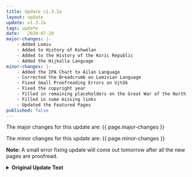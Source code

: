 ```yaml
---
title: Update v1.3.2a
layout: update
update: v1.3.2a
tags: update
date:   2020-07-28
major-changes: |-
    - Added Lomiv
    - Added to History of Kshwélan
    - Added to the History of the Koric Republic
    - Added the Hijkalla Language
minor-changes: |-
    - Added the IPA Chart to Ailan Language
    - Corrected the Breadcrumb on Lomivian Language
    - Fixed Small Proofreading Errors on Ujtôk
    - Fixed the copyright year
    - Filled in remaining placeholders on the Great War of the North
    - Filled in some missing links
    - Updated the Featured Pages
published: false
---
```


The major changes for this update are:
{{ page.major-changes }}

The minor changes for this update are:
{{ page.minor-changes }}

**Note:** A small error fixing update will come out tomorrow after all the new pages are proofread.

<details>
    <summary><b>Original Update Text</b></summary>
    {{ "
- Countries
    - Lomiv
    - Added to History of Kshwélan
    - Added to the History of the Koric Republic
    - Fixed Small Proofreading Errors on Ujtôk
- Languages
    - Hijkalla Language
    - Added the IPA Chart to Ailan Language
    - Corrected the Breadcrumb on Lomivian Language
- Fixed the copyright year
- Filled in remaining placeholders on the Great War of the North
- Filled in some missing links
- Updated the Featured Pages   

**Note:** A small error fixing update will come out tomorrow after all the new pages are proofread.
" | markdownify }}
</details>
